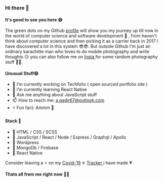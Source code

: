 ### Hi there 👋

#### It's good to see you here 😄

The green dots on my Github <a href="https://github.com/AQadir64">profile<a/> will show you my journey up till now in the world of computer science and software development :eyes: , from haven't think about computer science and then picking it as a carrier back in 2017 I have discovered a lot in this system :sunglasses::sunglasses:. But outside Github I'm just an ordinary karachitte man who loves to do mobile photography and write thoughts :smirk: you can also follow me on <a href="https://www.instagram.com/_ayin_qoph/">Insta <a/> for some random photography stuff :blue_heart::blue_heart:.

#### Unusual Stuff😄

- 🔭 I’m currently working on Techfolio ( open sourced portfolio site )
- 🌱 I’m currently learning React Native
- 💬 Ask me anything about JavaScript stuff
- 📫 How to reach me: a.qadir67@outlook.com
- ⚡ Fun fact: Ammm 🤔 

#### Stack :blue_book:

- :paperclip: HTML / CSS / SCSS
- :paperclip: JavaScript / React / Node / Express / Graphql / Apollo
- :paperclip: Wordpress
- :paperclip: MongoDb / Firebase 
- :paperclip: React Native

Consider leaving a :star: on my <a href="orthocovid-19.netlify.com">Covid-19<a/> :eight_spoked_asterisk: <a href="https://github.com/AQadir64/Covid-19"> Tracker <a/> i have made :heartpulse:

**Thats all from me right now 👋👋**


<!--
**AQadir64/AQadir64** is a ✨ _special_ ✨ repository because its `README.md` (this file) appears on your GitHub profile.

Here are some ideas to get you started:

- 🔭 I’m currently working on ...
- 🌱 I’m currently learning ...
- 👯 I’m looking to collaborate on ...
- 🤔 I’m looking for help with ...
- 💬 Ask me about ...
- 📫 How to reach me: ...
- 😄 Pronouns: ...
- ⚡ Fun fact: ...
-->
